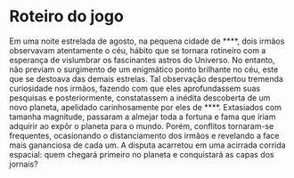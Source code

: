 # Roteiro do jogo

Em uma noite estrelada de agosto, na pequena cidade de ****, dois irmãos observavam atentamente o céu, hábito que se tornara rotineiro com a esperança de vislumbrar os fascinantes astros do Universo. No entanto, não previam o surgimento de um enigmático ponto brilhante no céu, este que se destoava das demais estrelas.
Tal observação despertou tremenda curiosidade nos irmãos, fazendo com que eles aprofundassem suas pesquisas e posteriormente, constatassem a inédita descoberta de um novo planeta, apelidado carinhosamente por eles de ****. Extasiados com tamanha magnitude, passaram a almejar toda a fortuna e fama que iriam adquirir ao expôr o planeta para o mundo. Porém, conflitos tornaram-se frequentes, ocasionando o distanciamento dos irmãos e revelando a face mais gananciosa de cada um.
A disputa acarretou em uma acirrada corrida espacial: quem chegará primeiro no planeta e conquistará as capas dos jornais?


